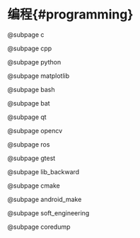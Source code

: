 编程{#programming}
==================


@subpage c

@subpage cpp

@subpage python

@subpage matplotlib

@subpage bash

@subpage bat

@subpage qt

@subpage opencv

@subpage ros

@subpage gtest

@subpage lib_backward

@subpage cmake

@subpage android_make

@subpage soft_engineering

@subpage coredump